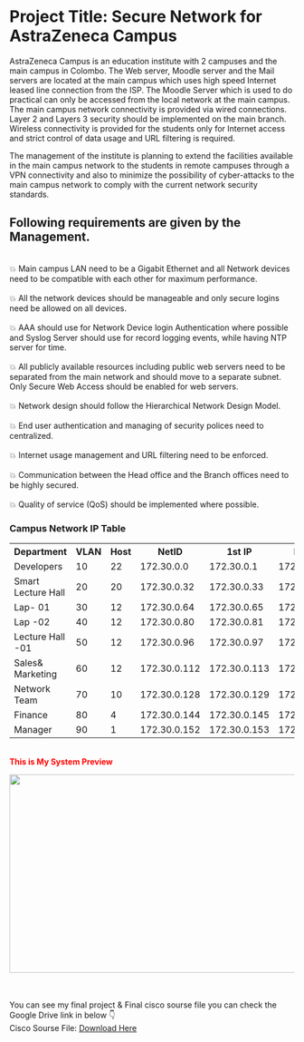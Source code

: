# Project Title: <b> Secure Network for AstraZeneca Campus </B>

AstraZeneca Campus is an education institute with 2 campuses and the main campus in Colombo. The Web server, Moodle server and the Mail servers are located at the main campus which uses high speed Internet leased line connection from the ISP. The Moodle Server which is used to do practical can only be accessed from the local network at the main campus. The main campus network connectivity is provided via wired connections. Layer 2 and Layers 3 security should be implemented on the main branch. Wireless connectivity is provided for the students only for Internet access and strict control of data usage and URL filtering is required.

The management of the institute is planning to extend the facilities available in the main campus network to the students in remote campuses through a VPN connectivity and also to minimize the possibility of cyber-attacks to the main campus network to comply with the current network security standards.
<h2> Following requirements are given by the Management. </h2>
<br> 💥	Main campus LAN need to be a Gigabit Ethernet and all Network devices need to be compatible with each other for maximum performance. </br>
<br> 💥	All the network devices should be manageable and only secure logins need be allowed on all devices.</br>
<br> 💥	AAA should use for Network Device login Authentication where possible and Syslog Server should use for record logging events, while having NTP server for time.</br>
<br> 💥	All publicly available resources including public web servers need to be separated from the main network and should move to a separate subnet. Only Secure Web Access should be enabled for web servers.</br>
<br> 💥	Network design should follow the Hierarchical Network Design Model. </br>
<br> 💥	End user authentication and managing of security polices need to centralized.</br> 
<br> 💥	Internet usage management and URL filtering need to be enforced.</br>
<br> 💥	Communication between the Head office and the Branch offices need to be highly secured.</br>
<br> 💥	Quality of service (QoS) should be implemented where possible.</br>


<head>
    <meta charset="UTF-8">
    <meta name="viewport" content="width=device-width, initial-scale=1.0">
    <h3>Campus Network IP Table </h3>
    
</head>
<body>

<table>
    <tr>
        <th>Department</th>
        <th>VLAN</th>
        <th>Host</th>
        <th>NetID</th>
        <th>1st IP</th>
        <th>Last IP</th>
        <th>Broadcast IP</th>
        <th>Subnet Mask</th>
    </tr>
    <tr>
        <td>Developers</td>
        <td>10</td>
        <td>22</td>
        <td>172.30.0.0</td>
        <td>172.30.0.1</td>
        <td>172.30.0.30</td>
        <td>172.30.0.31</td>
        <td>255.255.255.224</td>
    </tr>
    <tr>
        <td>Smart Lecture Hall</td>
        <td>20</td>
        <td>20</td>
        <td>172.30.0.32</td>
        <td>172.30.0.33</td>
        <td>172.30.0.62</td>
        <td>172.30.0.63</td>
        <td>255.255.255.224</td>
    </tr>
    <tr>
        <td>Lap- 01</td>
        <td>30</td>
        <td>12</td>
        <td>172.30.0.64</td>
        <td>172.30.0.65</td>
        <td>172.30.0.78</td>
        <td>172.30.0.79</td>
        <td>255.255.255.240</td>
    </tr>
    <tr>
        <td>Lap -02</td>
        <td>40</td>
        <td>12</td>
        <td>172.30.0.80</td>
        <td>172.30.0.81</td>
        <td>172.30.0.94</td>
        <td>172.30.0.95</td>
        <td>255.255.255.240</td>
    </tr>
    <tr>
        <td>Lecture Hall -01</td>
        <td>50</td>
        <td>12</td>
        <td>172.30.0.96</td>
        <td>172.30.0.97</td>
        <td>172.30.0.110</td>
        <td>172.30.0.111</td>
        <td>255.255.255.240</td>
    </tr>
    <tr>
        <td>Sales& Marketing</td>
        <td>60</td>
        <td>12</td>
        <td>172.30.0.112</td>
        <td>172.30.0.113</td>
        <td>172.30.0.126</td>
        <td>172.30.0.127</td>
        <td>255.255.255.240</td>
    </tr>
    <tr>
        <td>Network Team</td>
        <td>70</td>
        <td>10</td>
        <td>172.30.0.128</td>
        <td>172.30.0.129</td>
        <td>172.30.0.142</td>
        <td>172.30.0.143</td>
        <td>255.255.255.240</td>
    </tr>
     <tr>
        <td>Finance</td>
        <td>80</td>
        <td>4</td>
        <td>172.30.0.144</td>
        <td>172.30.0.145</td>
        <td>172.30.0.150</td>
        <td>172.30.0.151</td>
        <td>255.255.255.248</td>
    </tr>
     <tr>
        <td>Manager</td>
        <td>90</td>
        <td>1</td>
        <td>172.30.0.152</td>
        <td>172.30.0.153</td>
        <td>172.30.0.154</td>
        <td>1792.30.0.155</td>
        <td>255.255.255.252</td>
    </tr>
</table>

</body>
</html>

<br> <b> <font color="red"> This is My System Preview </font> </b> </br>

<head>
    <meta charset="UTF-8">
    <meta name="viewport" content="width=device-width, initial-scale=1.0">
    
</head>
<body>
      <img src="https://github.com/fairoosfa/Batsol-Network-Final-Project/assets/133477567/a9ae9082-f969-4205-a942-d3a558272dfb) alt="Description of the image" width="800" height="350">
  
<br> </br>
  You can see my final project & Final cisco sourse file you can check the Google Drive link in below 👇
  <br> Cisco Sourse File: <a href="https://drive.google.com/file/d/1pOynDIR2q-Z-mJK7bUZNRfmorUkiFtsn/view?usp=sharing"> Download Here</a> 

   




